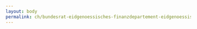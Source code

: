 ```yaml
---
layout: body
permalink: ch/bundesrat-eidgenoessisches-finanzdepartement-eidgenoessisches-personalamt-direktion-personaldatenmanagement-und-ressourcen-epa-competence-center-human-resources-cchr/
---
```


